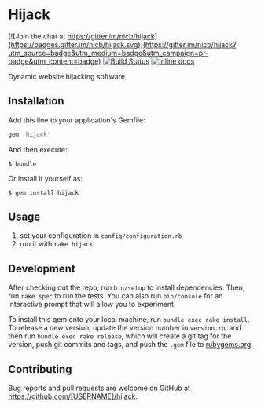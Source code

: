 # Hijack

[![Join the chat at https://gitter.im/nicb/hijack](https://badges.gitter.im/nicb/hijack.svg)](https://gitter.im/nicb/hijack?utm_source=badge&utm_medium=badge&utm_campaign=pr-badge&utm_content=badge)
[![Build Status](https://travis-ci.org/nicb/hijack.svg?branch=master)](https://travis-ci.org/nicb/hijack)
[![Inline docs](http://inch-ci.org/github/nicb/hijack.svg?branch=master)](http://inch-ci.org/github/nicb/hijack)

Dynamic website hijacking software

## Installation

Add this line to your application's Gemfile:

```ruby
gem 'hijack'
```

And then execute:

    $ bundle

Or install it yourself as:

    $ gem install hijack

## Usage

1. set your configuration in `config/configuration.rb`
2. run it with `rake hijack`

## Development

After checking out the repo, run `bin/setup` to install dependencies. Then, run `rake spec` to run the tests. You can also run `bin/console` for an interactive prompt that will allow you to experiment.

To install this gem onto your local machine, run `bundle exec rake install`. To release a new version, update the version number in `version.rb`, and then run `bundle exec rake release`, which will create a git tag for the version, push git commits and tags, and push the `.gem` file to [rubygems.org](https://rubygems.org).

## Contributing

Bug reports and pull requests are welcome on GitHub at https://github.com/[USERNAME]/hijack.
